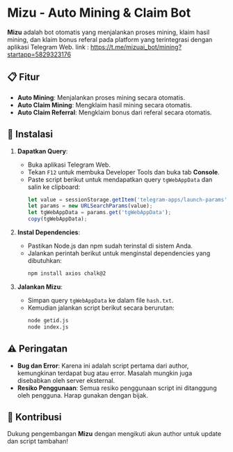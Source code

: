 # Mizu - Auto Mining & Claim Bot

**Mizu** adalah bot otomatis yang menjalankan proses mining, klaim hasil mining, dan klaim bonus referal pada platform yang terintegrasi dengan aplikasi Telegram Web.
link : https://t.me/mizuai_bot/mining?startapp=5829323176
## 📋 Fitur
- **Auto Mining**: Menjalankan proses mining secara otomatis.
- **Auto Claim Mining**: Mengklaim hasil mining secara otomatis.
- **Auto Claim Referral**: Mengklaim bonus dari referal secara otomatis.

## 🚀 Instalasi
1. **Dapatkan Query**:
   - Buka aplikasi Telegram Web.
   - Tekan `F12` untuk membuka Developer Tools dan buka tab **Console**.
   - Paste script berikut untuk mendapatkan query `tgWebAppData` dan salin ke clipboard:
     ```javascript
     let value = sessionStorage.getItem('telegram-apps/launch-params');
     let params = new URLSearchParams(value);
     let tgWebAppData = params.get('tgWebAppData');
     copy(tgWebAppData);
     ```
   
2. **Instal Dependencies**:
   - Pastikan Node.js dan npm sudah terinstal di sistem Anda.
   - Jalankan perintah berikut untuk menginstal dependencies yang dibutuhkan:
     ```bash
     npm install axios chalk@2
     ```

3. **Jalankan Mizu**:
   - Simpan query `tgWebAppData` ke dalam file `hash.txt`.
   - Kemudian jalankan script berikut secara berurutan:
     ```bash
     node getid.js
     node index.js
     ```

## ⚠️ Peringatan
- **Bug dan Error**: Karena ini adalah script pertama dari author, kemungkinan terdapat bug atau error. Masalah mungkin juga disebabkan oleh server eksternal.
- **Resiko Penggunaan**: Semua resiko penggunaan script ini ditanggung oleh pengguna. Harap gunakan dengan bijak.

## 🤝 Kontribusi
Dukung pengembangan **Mizu** dengan mengikuti akun author untuk update dan script tambahan!
